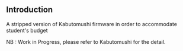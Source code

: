 ## Introduction
A stripped version of Kabutomushi firmware in order to accommodate student's budget

NB : Work in Progress, please refer to Kabutomushi for the detail.
